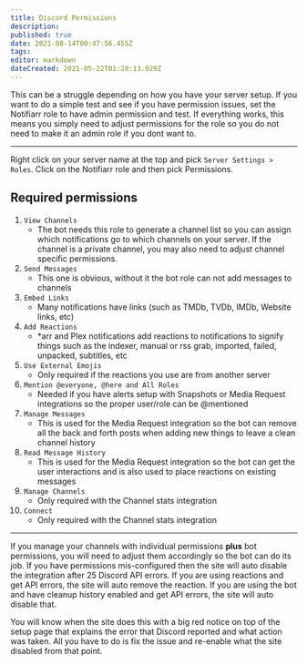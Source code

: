 ```yaml
---
title: Discord Permissions
description: 
published: true
date: 2021-08-14T00:47:56.455Z
tags: 
editor: markdown
dateCreated: 2021-05-22T01:28:13.929Z
---
```


This can be a struggle depending on how you have your server setup. If you want to do a simple test and see if you have permission issues, set the Notifiarr role to have admin permission and test. If everything works, this means you simply need to adjust permissions for the role so you do not need to make it an admin role if you dont want to.

---

Right click on your server name at the top and pick `Server Settings > Roles`. Click on the Notifiarr role and then pick Permissions.

## **Required permissions**

1. `View Channels`
    - The bot needs this role to generate a channel list so you can assign which notifications go to which channels on your server. If the channel is a private channel, you may also need to adjust channel specific permissions.
1. `Send Messages`
    - This one is obvious, without it the bot role can not add messages to channels
1. `Embed Links`
    - Many notifications have links (such as TMDb, TVDb, IMDb, Website links, etc)
1. `Add Reactions`
    - *arr and Plex notifications add reactions to notifications to signify things such as the indexer, manual or rss grab, imported, failed, unpacked, subtitles, etc
1. `Use External Emojis`
    - Only required if the reactions you use are from another server
1. `Mention @everyone, @here and All Roles`
    - Needed if you have alerts setup with Snapshots or Media Request integrations so the proper user/role can be @mentioned
1. `Manage Messages`
    - This is used for the Media Request integration so the bot can remove all the back and forth posts when adding new things to leave a clean channel history
1. `Read Message History`
    - This is used for the Media Request integration so the bot can get the user interactions and is also used to place reactions on existing messages
1. `Manage Channels`
    - Only required with the Channel stats integration
1. `Connect`
    - Only required with the Channel stats integration

---

If you manage your channels with individual permissions **plus** bot permissions, you will need to adjust them accordingly so the bot can do its job. If you have permissions mis-configured then the site will auto disable the integration after 25 Discord API errors. If you are using reactions and get API errors, the site will auto remove the reaction. If you are using the bot and have cleanup history enabled and get API errors, the site will auto disable that.

You will know when the site does this with a big red notice on top of the setup page that explains the error that Discord reported and what action was taken. All you have to do is fix the issue and re-enable what the site disabled from that point.
